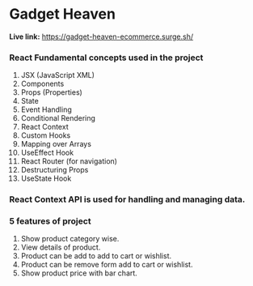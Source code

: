 # Gadget Heaven

**Live link:** https://gadget-heaven-ecommerce.surge.sh/

### React Fundamental concepts used in the project

1. JSX (JavaScript XML)
2. Components
3. Props (Properties)
4. State
5. Event Handling
6. Conditional Rendering
7. React Context
8. Custom Hooks
9. Mapping over Arrays
10. UseEffect Hook
11. React Router (for navigation)
12. Destructuring Props
13. UseState Hook

### React Context API is used for handling and managing data.

### 5 features of project

1. Show product category wise.
2. View details of product.
3. Product can be add to add to cart or wishlist.
4. Product can be remove form add to cart or wishlist.
5. Show product price with bar chart.
